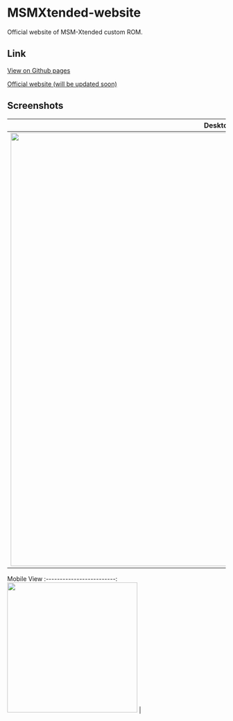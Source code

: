 # MSMXtended-website
Official website of MSM-Xtended custom ROM.

<h2>Link</h2>
<p><a href="https://harshv23.cf/MSMXtended-Website/">View on Github pages</a></p>
<p><a href="#">Official website (will be updated soon)</a></p>

<h2>Screenshots</h2>
  
  Desktop View             |
:-------------------------:|
<img src="https://telegra.ph/file/0315e797afbf9db4a2de1.jpg" width="1000">  |

Mobile View
:-------------------------:
<img src="https://telegra.ph/file/2cb8a8b986d7945a5b51d.png" width="300">  |

